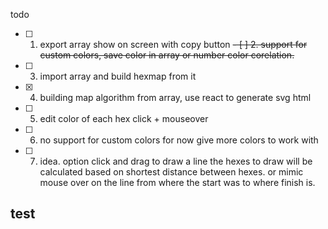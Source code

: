 todo

 - [ ] 1. export array show on screen with copy button
 ~~- [ ] 2. support for custom colors, save color in array or number color corelation.~~
 - [ ] 3. import array and build hexmap from it
 - [x] 4. building map algorithm from array, use react to generate svg html
 - [ ] 5. edit color of each hex click + mouseover
 - [ ] 6. no support for custom colors for now give more colors to work with
 - [ ] 7. idea. option click and drag to draw a line the hexes to draw will be calculated based on shortest distance between hexes. or mimic mouse over on the line from where the start was to where finish is.

 ## test